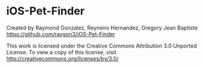 iOS-Pet-Finder
==============

Created by Raymond Gonzalez, Reyneiro Hernandez, Gregory Jean Baptiste
https://github.com/raygon3/iOS-Pet-Finder

This work is licensed under the Creative Commons Attribution 3.0 Unported License. To view a copy of this license, visit
http://creativecommons.org/licenses/by/3.0/
